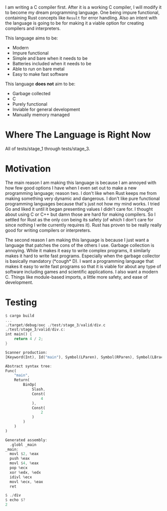I am writing a C compiler first. After it is a working C compiler, I will modify it to become my dream programming language. One being impure functional, containing Rust concepts like `Result` for error handling. Also an intent with the language is going to be for making it a viable option for creating compilers and interpreters.

This language aims to be:
* Modern
* Impure functional
* Simple and bare when it needs to be
* Batteries included when it needs to be
* Able to run on bare metal
* Easy to make fast software

This language **does not** aim to be:
* Garbage collected
* C
* Purely functional
* Inviable for general development
* Manually memory managed

# Where The Language is Right Now
All of tests/stage_1 through tests/stage_3.

# Motivation
The main reason I am making this language is because I am annoyed with how few good options I have when I even set out to make a new programming language; reason two. I don't like when Rust keeps me from making something very dynamic and dangerous. I don't like pure functional programming languages because that's just not how my mind works. I tried Go and liked it until it began presenting values I didn't care for. I thought about using C or C++ but damn those are hard for making compilers. So I settled for Rust as the only con being its safety (of which I don't care for since nothing I write currently requires it). Rust has proven to be really really good for writing compilers or interpreters.

The second reason I am making this language is because I just want a language that patches the cons of the others I use. Garbage collection is annoying. While it makes it easy to write complex programs, it similarly makes it hard to write fast programs. Especially when the garbage collector is basically mandatory (\*cough\* D). I want a programming language that makes it easy to write fast programs so that it is viable for about any type of software including games and scientific applications. I also want a modern C. Things like module-based imports, a little more safety, and ease of development.

# Testing
```rs
$ cargo build
...
./target/debug/oxc ./test/stage_3/valid/div.c
./test/stage_3/valid/div.c:
int main() {
    return 4 / 2;
}

Scanner production:
[Keyword(Int), Id("main"), Symbol(LParen), Symbol(RParen), Symbol(LBrace), Keyword(Return), Integer(4), Operator(Slash), Integer(2), Symbol(Semicolon), Symbol(RBrace)]

Abstract syntax tree:
Func(
    "main",
    Return(
        BinOp(
            Slash,
            Const(
                4
            ),
            Const(
                2
            )
        )
    )
)

Generated assembly:
  .globl _main
_main:
  movl $2, %eax
  push %eax
  movl $4, %eax
  pop %ecx
  xor %edx, %edx
  idivl %ecx
  movl %ecx, %eax
  ret

$ ./div
$ echo $?
2
```
